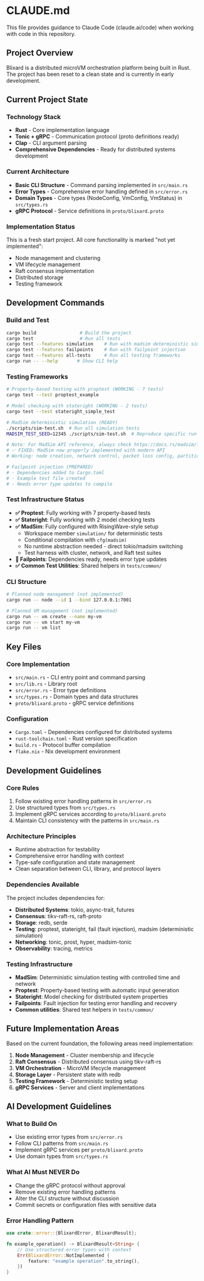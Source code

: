 # CLAUDE.md

This file provides guidance to Claude Code (claude.ai/code) when working with code in this repository.

## Project Overview

Blixard is a distributed microVM orchestration platform being built in Rust. The project has been reset to a clean state and is currently in early development.

## Current Project State

### Technology Stack
- **Rust** - Core implementation language
- **Tonic + gRPC** - Communication protocol (proto definitions ready)
- **Clap** - CLI argument parsing
- **Comprehensive Dependencies** - Ready for distributed systems development

### Current Architecture
- **Basic CLI Structure** - Command parsing implemented in `src/main.rs`
- **Error Types** - Comprehensive error handling defined in `src/error.rs`
- **Domain Types** - Core types (NodeConfig, VmConfig, VmStatus) in `src/types.rs`
- **gRPC Protocol** - Service definitions in `proto/blixard.proto`

### Implementation Status
This is a fresh start project. All core functionality is marked "not yet implemented":
- Node management and clustering
- VM lifecycle management
- Raft consensus implementation
- Distributed storage
- Testing framework

## Development Commands

### Build and Test
```bash
cargo build                # Build the project
cargo test                 # Run all tests
cargo test --features simulation    # Run with madsim deterministic simulation
cargo test --features failpoints    # Run with failpoint injection
cargo test --features all-tests     # Run all testing frameworks
cargo run -- --help       # Show CLI help
```

### Testing Frameworks
```bash
# Property-based testing with proptest (WORKING - 7 tests)
cargo test --test proptest_example

# Model checking with stateright (WORKING - 2 tests)  
cargo test --test stateright_simple_test

# MadSim deterministic simulation (READY)
./scripts/sim-test.sh  # Run all simulation tests
MADSIM_TEST_SEED=12345 ./scripts/sim-test.sh  # Reproduce specific run

# Note: For MadSim API reference, always check https://docs.rs/madsim/latest/madsim/
# ✅ FIXED: MadSim now properly implemented with modern API
# Working: node creation, network control, packet loss config, partitions

# Failpoint injection (PREPARED)
# - Dependencies added to Cargo.toml
# - Example test file created
# - Needs error type updates to compile
```

### Test Infrastructure Status
- **✅ Proptest**: Fully working with 7 property-based tests
- **✅ Stateright**: Fully working with 2 model checking tests
- **✅ MadSim**: Fully configured with RisingWave-style setup
  - Workspace member `simulation/` for deterministic tests
  - Conditional compilation with `cfg(madsim)`
  - No runtime abstraction needed - direct tokio/madsim switching
  - Test harness with cluster, network, and Raft test suites
- **🔧 Failpoints**: Dependencies ready, needs error type updates
- **✅ Common Test Utilities**: Shared helpers in `tests/common/`

### CLI Structure
```bash
# Planned node management (not implemented)
cargo run -- node --id 1 --bind 127.0.0.1:7001

# Planned VM management (not implemented)
cargo run -- vm create --name my-vm
cargo run -- vm start my-vm
cargo run -- vm list
```

## Key Files

### Core Implementation
- `src/main.rs` - CLI entry point and command parsing
- `src/lib.rs` - Library root
- `src/error.rs` - Error type definitions
- `src/types.rs` - Domain types and data structures
- `proto/blixard.proto` - gRPC service definitions

### Configuration
- `Cargo.toml` - Dependencies configured for distributed systems
- `rust-toolchain.toml` - Rust version specification
- `build.rs` - Protocol buffer compilation
- `flake.nix` - Nix development environment

## Development Guidelines

### Core Rules
1. Follow existing error handling patterns in `src/error.rs`
2. Use structured types from `src/types.rs`
3. Implement gRPC services according to `proto/blixard.proto`
4. Maintain CLI consistency with the patterns in `src/main.rs`

### Architecture Principles
- Runtime abstraction for testability
- Comprehensive error handling with context
- Type-safe configuration and state management
- Clean separation between CLI, library, and protocol layers

### Dependencies Available
The project includes dependencies for:
- **Distributed Systems**: tokio, async-trait, futures
- **Consensus**: tikv-raft-rs, raft-proto
- **Storage**: redb, serde
- **Testing**: proptest, stateright, fail (fault injection), madsim (deterministic simulation)
- **Networking**: tonic, prost, hyper, madsim-tonic
- **Observability**: tracing, metrics

### Testing Infrastructure
- **MadSim**: Deterministic simulation testing with controlled time and network
- **Proptest**: Property-based testing with automatic input generation  
- **Stateright**: Model checking for distributed system properties
- **Failpoints**: Fault injection for testing error handling and recovery
- **Common utilities**: Shared test helpers in `tests/common/`

## Future Implementation Areas

Based on the current foundation, the following areas need implementation:
1. **Node Management** - Cluster membership and lifecycle
2. **Raft Consensus** - Distributed consensus using tikv-raft-rs
3. **VM Orchestration** - MicroVM lifecycle management
4. **Storage Layer** - Persistent state with redb
5. **Testing Framework** - Deterministic testing setup
6. **gRPC Services** - Server and client implementations

## AI Development Guidelines

### What to Build On
- Use existing error types from `src/error.rs`
- Follow CLI patterns from `src/main.rs`
- Implement gRPC services per `proto/blixard.proto`
- Use domain types from `src/types.rs`

### What AI Must NEVER Do
- Change the gRPC protocol without approval
- Remove existing error handling patterns
- Alter the CLI structure without discussion
- Commit secrets or configuration files with sensitive data

### Error Handling Pattern
```rust
use crate::error::{BlixardError, BlixardResult};

fn example_operation() -> BlixardResult<String> {
    // Use structured error types with context
    Err(BlixardError::NotImplemented {
        feature: "example operation".to_string(),
    })
}
```